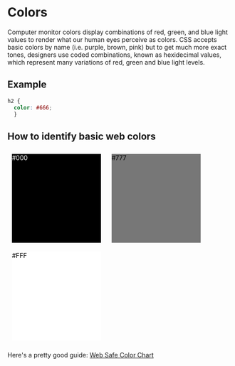 # Colors
Computer monitor colors display combinations of red, green, and blue light values to render what our human eyes perceive as colors. CSS accepts basic colors by name (i.e. purple, brown, pink) but to get much more exact tones, designers use coded combinations, known as hexidecimal values, which represent many variations of red, green and blue light levels.

## Example
```css
h2 {
  color: #666;
  }
```

## How to identify basic web colors

<div>
  <div style="background-color:#000; color:#FFF; width:200px; height:200px; margin:10px; display:inline-block;">#000</div>
  <div style="background-color:#777; color:#000; width:200px; height:200px; margin:10px; display:inline-block;">#777</div>
  <div style="background-color:#FFF; color:#000; width:200px; height:200px; margin:10px; display:inline-block;">#FFF</div>
</div>

Here's a pretty good guide: [Web Safe Color Chart](https://htmlcolorcodes.com/color-chart/web-safe-color-chart/)

